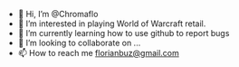 - 👋 Hi, I’m @Chromaflo
- 👀 I’m interested in playing World of Warcraft retail.
- 🌱 I’m currently learning how to use github to report bugs
- 💞️ I’m looking to collaborate on ...
- 📫 How to reach me florianbuz@gmail.com

<!---
Chromaflo/Chromaflo is a ✨ special ✨ repository because its `README.md` (this file) appears on your GitHub profile.
You can click the Preview link to take a look at your changes.
--->
